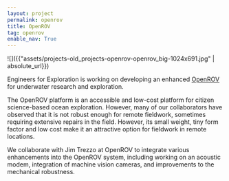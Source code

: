 ```yaml
---
layout: project
permalink: openrov
title: OpenROV
tag: openrov
enable_nav: True
---
```

![]({{"assets/projects-old_projects-openrov-openrov_big-1024x691.jpg" | absolute_url}})

 

Engineers for Exploration is working on developing an enhanced <a href="http://openrov.com/" target="_blank">OpenROV</a> for underwater research and exploration.

The OpenROV platform is an accessible and low-cost platform for citizen science-based ocean exploration. However, many of our collaborators have observed that it is not robust enough for remote fieldwork, sometimes requiring extensive repairs in the field. However, its small weight, tiny form factor and low cost make it an attractive option for fieldwork in remote locations.

We collaborate with Jim Trezzo at OpenROV to integrate various enhancements into the OpenROV system, including working on an acoustic modem, integration of machine vision cameras, and improvements to the mechanical robustness.    